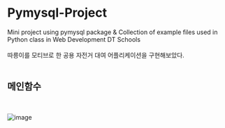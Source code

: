 # Pymysql-Project
Mini project using pymysql package &amp; Collection of example files used in Python class in Web Development DT Schools<br>
<br>
따릉이를 모티브로 한 공용 자전거 대여 어플리케이션을 구현해보았다.<br>
<br>
<h2>메인함수</h2><br>

![image](https://user-images.githubusercontent.com/83086978/166719509-780bff8f-47fa-42ab-8b6d-37d52072e3e4.png)
